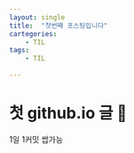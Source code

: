 ```yaml
---
layout: single
title:  "첫번째 포스팅입니다"
cartegories:
    - TIL
tags:
    - TIL
    
---
```


# 첫 github.io 글 🚩
1일 1커밋 쌉가능

